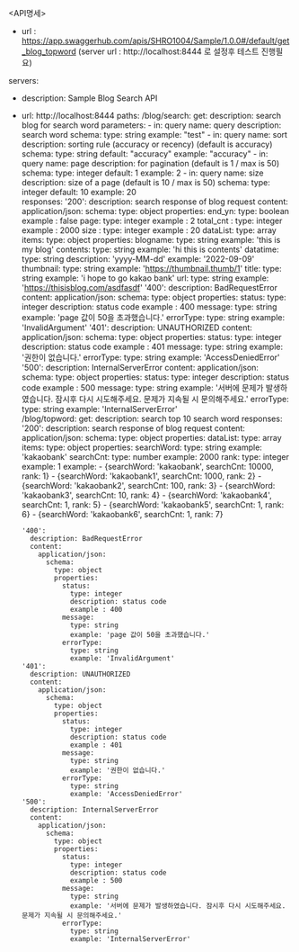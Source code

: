 

<API명세> 
- url : https://app.swaggerhub.com/apis/SHRO1004/Sample/1.0.0#/default/get_blog_topword
(server url : http://localhost:8444 로 설정후 테스트 진행필요)

servers:
  - description: Sample Blog Search API
  - url: http://localhost:8444
paths:
  /blog/search:
    get:
      description: search blog for search word
      parameters:
        - in: query
          name: query
          description: search word
          schema:
            type: string
            example: "test"
        - in: query
          name: sort
          description: sorting rule (accuracy or recency) (default is accuracy)
          schema:
            type: string
            default: "accuracy"
            example: "accuracy"
        - in: query
          name: page
          description: for pagination (default is 1 / max is 50)
          schema:
            type: integer
            default: 1
            example: 2
        - in: query
          name: size
          description: size of a page (default is 10 / max is 50)
          schema:
            type: integer
            default: 10
            example: 20   
      responses:
        '200':
          description: search response of blog request
          content:
            application/json:
              schema:
                type: object
                properties:
                  end_yn:
                    type: boolean
                    example : false
                  page:
                    type: integer 
                    example : 2
                  total_cnt : 
                    type: integer 
                    example : 2000
                  size :
                    type: integer 
                    example : 20
                  dataList:
                    type: array
                    items:
                      type: object
                      properties:
                        blogname:
                          type: string
                          example: 'this is my blog'
                        contents:
                          type: string
                          example: 'hi this is contents'
                        datatime:
                          type: string
                          description: 'yyyy-MM-dd'
                          example: '2022-09-09'
                        thumbnail:
                          type: string
                          example: 'https://thumbnail.thumb/1'
                        title:
                          type: string
                          example: 'i hope to go kakao bank'
                        url:
                          type: string
                          example: 'https://thisisblog.com/asdfasdf'
        '400':
          description: BadRequestError
          content:
            application/json:
              schema:
                type: object
                properties:
                  status:
                    type: integer
                    description: status code
                    example : 400
                  message:
                    type: string
                    example: 'page 값이 50을 초과했습니다.'
                  errorType:
                    type: string
                    example: 'InvalidArgument'
        '401':
          description: UNAUTHORIZED
          content:
            application/json:
              schema:
                type: object
                properties:
                  status:
                    type: integer
                    description: status code
                    example : 401
                  message:
                    type: string
                    example: '권한이 없습니다.'
                  errorType:
                    type: string
                    example: 'AccessDeniedError'    
        '500':
          description: InternalServerError
          content:
            application/json:
              schema:
                type: object
                properties:
                  status:
                    type: integer
                    description: status code
                    example : 500
                  message:
                    type: string
                    example: '서버에 문제가 발생하였습니다. 잠시후 다시 시도해주세요. 문제가 지속될 시 문의해주세요.'
                  errorType:
                    type: string
                    example: 'InternalServerError'               
  /blog/topword:
    get:
      description: search top 10 search word
      responses:
        '200':
          description: search response of blog request
          content:
            application/json:
              schema:
                type: object
                properties:
                  dataList:
                    type: array
                    items:
                      type: object
                      properties:
                        searchWord:
                          type: string
                          example: 'kakaobank'
                        searchCnt:
                          type: number
                          example: 2000
                        rank:
                          type: integer
                          example: 1
                    example: 
                      - {searchWord: 'kakaobank', searchCnt: 10000, rank: 1}
                      - {searchWord: 'kakaobank1', searchCnt: 1000, rank: 2}
                      - {searchWord: 'kakaobank2', searchCnt: 100, rank: 3}
                      - {searchWord: 'kakaobank3', searchCnt: 10, rank: 4}
                      - {searchWord: 'kakaobank4', searchCnt: 1, rank: 5}
                      - {searchWord: 'kakaobank5', searchCnt: 1, rank: 6}
                      - {searchWord: 'kakaobank6', searchCnt: 1, rank: 7}
                        
        '400':
          description: BadRequestError
          content:
            application/json:
              schema:
                type: object
                properties:
                  status:
                    type: integer
                    description: status code
                    example : 400
                  message:
                    type: string
                    example: 'page 값이 50을 초과했습니다.'
                  errorType:
                    type: string
                    example: 'InvalidArgument'
        '401':
          description: UNAUTHORIZED
          content:
            application/json:
              schema:
                type: object
                properties:
                  status:
                    type: integer
                    description: status code
                    example : 401
                  message:
                    type: string
                    example: '권한이 없습니다.'
                  errorType:
                    type: string
                    example: 'AccessDeniedError'    
        '500':
          description: InternalServerError
          content:
            application/json:
              schema:
                type: object
                properties:
                  status:
                    type: integer
                    description: status code
                    example : 500
                  message:
                    type: string
                    example: '서버에 문제가 발생하였습니다. 잠시후 다시 시도해주세요. 문제가 지속될 시 문의해주세요.'
                  errorType:
                    type: string
                    example: 'InternalServerError'

